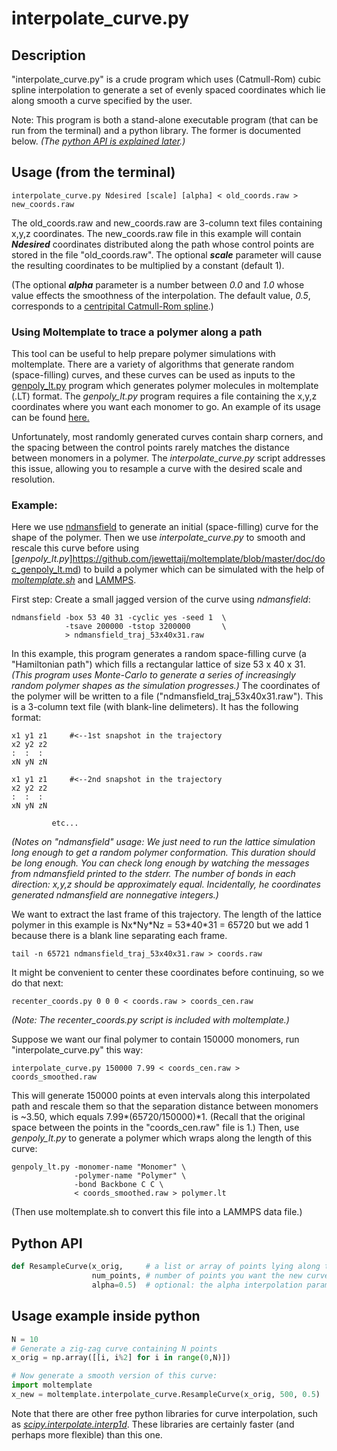 interpolate_curve.py
===========

##  Description

"interpolate_curve.py" is a crude program which uses (Catmull-Rom)
cubic spline interpolation to generate a set of evenly spaced
coordinates which lie along smooth a curve specified by the user.

Note: This program is both a stand-alone executable program (that can be run
from the terminal) and a python library.  The former is documented below.
*(The [python API is explained later](#Python-API).)*

## Usage (from the terminal)

```
interpolate_curve.py Ndesired [scale] [alpha] < old_coords.raw > new_coords.raw
```

The old_coords.raw and new_coords.raw are 3-column text files containing
x,y,z coordinates.  The new_coords.raw file in this example will contain
***Ndesired*** coordinates distributed along the path whose control points are
stored in the file "old_coords.raw".  The optional ***scale*** parameter will
cause the resulting coordinates to be multiplied by a constant (default 1).

(The optional ***alpha*** parameter is a number between *0.0* and *1.0*
whose value effects the smoothness of the interpolation.  The default value,
*0.5*, corresponds to a
[centripital Catmull-Rom spline](https://en.wikipedia.org/wiki/Centripetal_Catmull%E2%80%93Rom_spline).)


### Using Moltemplate to trace a polymer along a path

This tool can be useful to help prepare polymer simulations with moltemplate.
There are a variety of algorithms that generate random (space-filling)
curves, and these curves can be used as inputs to the 
[genpoly_lt.py](doc_genpoly_lt.md) program which generates
polymer molecules in moltemplate (.LT) format.
The *genpoly_lt.py* program requires a file containing the
x,y,z coordinates where you want each monomer to go.
An example of its usage can be found
[here.](http://moltemplate.org/images/misc/polymers_follow_a_curve.png)

Unfortunately, most randomly generated curves contain sharp corners,
and the spacing between the control points rarely matches the
distance between monomers in a polymer.
The *interpolate_curve.py* script addresses this issue, allowing
you to resample a curve with the desired scale and resolution.


### Example:

Here we use 
[ndmansfield](https://github.com/jewettaij/ndmansfield)
to generate an initial (space-filling) curve for the shape of the polymer.
Then we use *interpolate_curve.py* to smooth and rescale this curve before
using
[*genpoly_lt.py*]https://github.com/jewettaij/moltemplate/blob/master/doc/doc_genpoly_lt.md)
to build a polymer which can be simulated with the help of
[*moltemplate.sh*](https://github.com/jewettaij/moltemplate)
and
[LAMMPS](http://lammps.sandia.gov).

First step: Create a small jagged version of the curve using *ndmansfield*:
```
ndmansfield -box 53 40 31 -cyclic yes -seed 1  \
            -tsave 200000 -tstop 3200000       \
            > ndmansfield_traj_53x40x31.raw
```
In this example, this program generates a random space-filling curve
(a "Hamiltonian path") which fills a rectangular lattice of size 53 x 40 x 31.
*(This program uses Monte-Carlo to generate a series of increasingly random
polymer shapes as the simulation progresses.)*  The coordinates of the polymer
will be written to a file ("ndmansfield_traj_53x40x31.raw").  This is a
3-column text file (with blank-line delimeters).  It has the following format:

```
x1 y1 z1     #<--1st snapshot in the trajectory
x2 y2 z2
:  :  :
xN yN zN

x1 y1 z1     #<--2nd snapshot in the trajectory
x2 y2 z2
:  :  :
xN yN zN
```
             etc...

*(Notes on "ndmansfield" usage:
We just need to run the lattice simulation long enough to get a random
polymer conformation.  This duration should be long enough.  You can check
long enough by watching the messages from ndmansfield printed to the stderr.
The number of bonds in each direction: x,y,z should be approximately equal.
Incidentally, he coordinates generated ndmansfield are nonnegative integers.)*


We want to extract the last frame of this trajectory.  The length of
the lattice polymer in this example is Nx\*Ny\*Nz = 53\*40\*31 = 65720
but we add 1 because there is a blank line separating each frame.
```
tail -n 65721 ndmansfield_traj_53x40x31.raw > coords.raw
```
It might be convenient to center these coordinates before continuing,
so we do that next:
```
recenter_coords.py 0 0 0 < coords.raw > coords_cen.raw
```
*(Note: The recenter_coords.py script is included with moltemplate.)*

Suppose we want our final polymer to contain 150000 monomers,
run "interpolate_curve.py" this way:
```
interpolate_curve.py 150000 7.99 < coords_cen.raw > coords_smoothed.raw
```
This will generate 150000 points at even intervals along this interpolated
path and rescale them so that the separation distance between monomers
is ~3.50, which equals 7.99\*(65720/150000)\*1.  (Recall that the original
space between the points in the "coords_cen.raw" file is 1.)
Then, use *genpoly_lt.py* to generate a polymer which wraps along the length
of this curve:
```
genpoly_lt.py -monomer-name "Monomer" \
              -polymer-name "Polymer" \
              -bond Backbone C C \
              < coords_smoothed.raw > polymer.lt
```
(Then use moltemplate.sh to convert this file into a
 LAMMPS data file.)



## Python API

```python
def ResampleCurve(x_orig,     # a list or array of points lying along the curve
                  num_points, # number of points you want the new curve to have
                  alpha=0.5)  # optional: the alpha interpolation parameter
```

## Usage example inside python

```python
N = 10
# Generate a zig-zag curve containing N points
x_orig = np.array([[i, i%2] for i in range(0,N)])

# Now generate a smooth version of this curve:
import moltemplate
x_new = moltemplate.interpolate_curve.ResampleCurve(x_orig, 500, 0.5)
```

Note that there are other free python libraries for curve interpolation, such as
[*scipy.interpolate.interp1d*](https://docs.scipy.org/doc/scipy/reference/generated/scipy.interpolate.interp1d.html).
These libraries are certainly faster (and perhaps more flexible) than this one.

